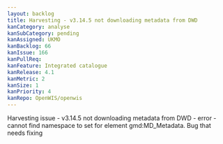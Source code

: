 ```yaml
---
layout: backlog
title: Harvesting - v3.14.5 not downloading metadata from DWD
kanCategory: analyse
kanSubCategory: pending
kanAssigned: UKMO
kanBacklog: 66
kanIssue: 166
kanPullReq:
kanFeature: Integrated catalogue
kanRelease: 4.1
kanMetric: 2
kanSize: 1
kanPriority: 4
kanRepo: OpenWIS/openwis
---
```

Harvesting issue - v3.14.5 not downloading metadata from DWD - error - cannot find namespace to set for element gmd:MD_Metadata. Bug that needs fixing
